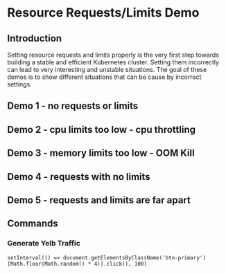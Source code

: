 # Resource Requests/Limits Demo

## Introduction

Setting resource requests and limits properly is the very first step towards building a stable and efficient Kubernetes cluster. Setting them incorrectly can lead to very interesting and unstable situations. The goal of these demos is to show different situations that can be cause by incorrect settings.


## Demo 1 - no requests or limits

## Demo 2 - cpu limits too low - cpu throttling

## Demo 3 - memory limits too low - OOM Kill

## Demo 4 - requests with no limits

## Demo 5 - requests and limits are far apart



## Commands

### Generate Yelb Traffic

`setInterval(() => document.getElementsByClassName('btn-primary')[Math.floor(Math.random() * 4)].click(), 100)`
